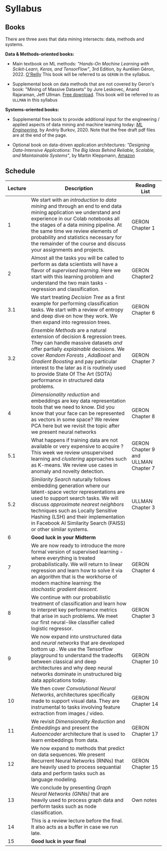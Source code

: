 # Syllabus

## Books

There are three axes that data mining intersects: data, methods and systems. 

**Data & Methods-oriented books:**

* Main textbook on ML methods: _"Hands-On Machine Learning with Scikit-Learn, Keras, and TensorFlow"_, 3rd Edition, by Aurélien Géron, 2022. [O'Reilly](https://www.oreilly.com/library/view/hands-on-machine-learning/9781098125967/) This book will be referred to as `GERON` in the syllabus. 
 
* Supplemental book on data methods that are not covered by Geron's book: "Mining of Massive Datasets" by Jure Leskovec, Anand Rajaraman, Jeff Ullman. [Free download](http://infolab.stanford.edu/~ullman/mmds/bookL.pdf). This book will be referred to as `ULLMAN` in this syllabus 

**Systems-oriented books:**

* Supplemental free book to provide additional input for the engineering / applied aspects of data mining and machine learning today: [_ML Engineering_](http://www.mlebook.com/wiki/doku.php), by Andriy Burkov, 2020. Note that the free draft pdf files are at the end of the page. 

* Optional book on data-driven application architectures: _"Designing Data-Intensive Applications: The Big Ideas Behind Reliable, Scalable, and Maintainable Systems"_, by Martin Kleppmann,   [Amazon](https://www.amazon.com/Designing-Data-Intensive-Applications-Reliable-Maintainable/dp/1449373321)

## Schedule

| Lecture |  Description | Reading List | 
| ------- | ---- | --- | 
| 1  | We start with an _introduction to data mining_ and through an end to end data mining application we understand and experience in our Colab notebooks all the stages of a data mining pipeline. At the same time we review elements of probability and statistics necessary for the remainder of the course and discuss your assignments and projects. | GERON Chapter 1 |
|  2  | Almost all the tasks you will be called to perform as data scientists  will have a flavor of  _supervised learning_. Here we start with this learning problem and understand the two main tasks - regression and classification.  | GERON Chapter2 | 
| 3.1 |  We start treating _Decision Tree_ as a first example for performing classification tasks. We start with a review of entropy and deep dive on how they work. We then expand into regression trees.  | GERON Chapter 6  |
| 3.2  |  _Ensemble Methods_ are a natural extension of decision & regression trees. They can handle massive datasets _and_ offer partially _explainable_ decisions. We cover _Random Forests_ , _AdaBoost_ and _Gradient Boosting_ and pay particular interest to the later as it is routinely used to provide State Of The Art (SOTA) performance in structured data problems. | GERON Chapter 7   |
| 4| _Dimensionality reduction_ and embeddings are key data representation tools that we need to know. Did you know that your face can be represented as vectors in some space?  We review PCA here but we revisit the topic after we present neural networks  | GERON Chapter 8  |
| 5.1  | What happens if training data are not available or very expensive to acquire ? This week we review unsupervised learning and _clustering_ approaches such as K-means. We review use cases in anomaly and novelty detection. | GERON Chapter 9  and ULLMAN Chapter  7  |
| 5.2 |  _Similarity Search_ naturally follows embedding generation where our latent-space vector representations are used to support search tasks. We will discuss _approximate nearest neighbors_ techniques such as  Locally Sensitive Hashing (LSH) and their implementation in Facebook AI Similarity Search (FAISS) or other similar systems. | ULLMAN Chapter 3 | 
| 6 | **Good luck in your Midterm**  | | 
| 7 | We are now ready to introduce the more formal version of supervised learning - where everything is treated probabilistically. We will return to linear regression and learn how to solve it via an algorithm that is the workhorse of modern machine learning: the _stochastic gradient descent_.  | GERON Chapter 4 |
|  8  |  We continue with our probabilistic treatment of classification and learn how to interpret key performance metrics that arise in such problems. We meet our first neural-like classifier called logistic regressor.|  GERON Chapter 3 |
| 9   | We now expand into unstructured data and  _neural networks_ that are developed bottom up . We use the Tensorflow playground to understand the tradeoffs between classical and deep architectures and why deep neural networks dominate in unstructured big data applications today.  | GERON Chapter 10   | 
| 10  | We then cover _Convolutional Neural Networks_, architectures specifically made to support visual data. They are instrumental to tasks involving feature extraction from images / video. | GERON Chapter 14  |
| 11 | We revisit _Dimensionality Reduction_ and _Embeddings_ and present the _Autoencoder_ architecture that is used to learn embeddings from data. | GERON Chapter 17 |
| 12 | We now expand to methods that predict on data sequences. We present Recurrent Neural Networks (RNNs) that are heavily used to process sequantial data and perform tasks such as language modeling.  | GERON Chapter 15 |  
| 13 | We conclude by presenting _Graph Neural Networks (GNNs)_ that are heavily used to process graph data and perform tasks such as node classification.  | Own notes |
| 14 | This is a review lecture before the final.  It also acts as a buffer in case we run late. | | 
| 15 | **Good luck in your final**         |  | 

